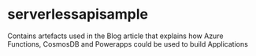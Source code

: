 # serverlessapisample
Contains artefacts used in the Blog article that explains how Azure Functions, CosmosDB and Powerapps could be used to build Applications

